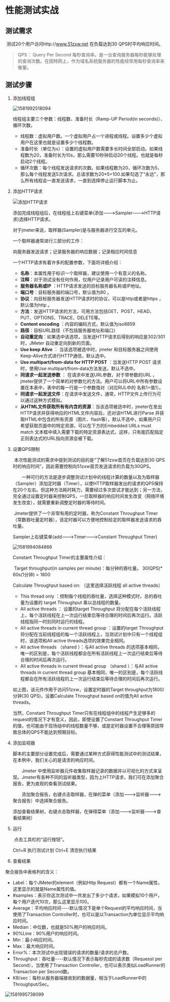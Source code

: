 # 性能测试实战

## 测试需求

​		测试20个用户访问http://www.51zxw.net 在负载达到30 QPS时平均响应时间。

> QPS： Query Per Second 每秒查询率。是一台查询服务器每秒能够处理的查询次数。在因特网上，作为域名系统服务器的性能经常用每秒查询率来衡量。

## 测试步骤

1. 添加线程组

   ![1581992518094](.\img\1581992518094.png)

   线程组主要三个参数：线程数、准备时长（Ramp-UP Period(in seconds)）、循环次数。

   - 线程数：虚拟用户数。一个虚拟用户占一个进程或线程。设置多少个虚拟用户在这里也就是设置多少个线程数。
   - 准备时长（单位为s）：设置的虚拟用户数需要多长时间全部启动。如果线程数为20，准备时长为10s，那么需要10秒钟启动20个线程。也就是每秒启动2个线程。
   - 循环次数：每个线程发送请求的次数。如果线程数为20，循环次数为5，那么每个线程发送5次请求。总请求数为20*5=100.如果勾选了“永远”，那么所有线程会一直发送请求，一直到选择停止运行脚本为止。

2. 添加HTTP请求

   ![添加HTTP请求](.\img\1581992217938.png)

   添加完成线程组后，在线程组上右键菜单(添加--->Sampler--->HTTP请求)选择HTTP请求。

   对于jmeter来说，取样器(Sampler)是与服务器进行交互的单元。

   一个取样器通常进行三部分的工作：

   向服务器发送请求；记录服务器的响应数据；记录相应时间信息

   一个HTTP请求有着许多的配置参数，下面将详细介绍：

   - **名称**：本属性用于标识一个取样器，建议使用一个有意义的名称。
   - **注释**：对于测试没有任何作用，仅用户记录用户可读的注释信息。
   - **服务器名称或IP** ：HTTP请求发送的目标服务器名称或IP地址。
   - **端口号**：目标服务器的端口号，默认值为80 。
   - **协议**：向目标服务器发送HTTP请求时的协议，可以是http或者是https ，默认值为http 。
   - **方法**：发送HTTP请求的方法，可用方法包括GET、POST、HEAD、PUT、OPTIONS、TRACE、DELETE等。
   - **Content encoding** ：内容的编码方式，默认值为iso8859
   - **路径**：目标URL路径（不包括服务器地址和端口）
   - **自动重定向**：如果选中该选项，当发送HTTP请求后得到的响应是302/301时，JMeter 自动重定向到新的页面。
   - **Use keep Alive** ： 当该选项被选中时，jmeter 和目标服务器之间使用 Keep-Alive方式进行HTTP通信，默认选中。
   - **Use multipart/from-data for HTTP POST** ：当发送HTTP POST 请求时，使用Use multipart/from-data方法发送，默认不选中。
   - **同请求一起发送参数** ： 在请求中发送URL参数，对于带参数的URL ，jmeter提供了一个简单的对参数化的方法。用户可以将URL中所有参数设置在本表中，表中的每一行是一个参数值对（对应RUL中的 名称1=值1）。
   - **同请求一起发送文件**：在请求中发送文件，通常，HTTP文件上传行为可以通过这种方式模拟。
   - **从HTML文件获取所有有内含的资源**：当该选项被选中时，jmeter在发出HTTP请求并获得响应的HTML文件内容后，还对该HTML进行Parse 并获取HTML中包含的所有资源（图片、flash等），默认不选中，如果用户只希望获取页面中的特定资源，可以在下方的Embedded URLs must match 文本框中填入需要下载的特定资源表达式，这样，只有能匹配指定正则表达式的URL指向资源会被下载。

3. 设置QPS限制

   ​			本次性能测试的需求中提到测试的目的是“了解51zxw首页在负载达到30 QPS时的响应时间”，因此需要控制向51zxw首页发送请求的负载为30QPS。

   　　一种可行的方法是逐步调整测试计划中的线程计算的数量以及为取样器（Sampler）添加定时器（Timer），以使HTTP取样器发出的请求的QPS保持在20个左右。但这种方法耗时耗力，需要经过多次尝试才能达到；另一方法，完全通过设置定时器来控制QPS，一旦取样器的响应时间发生改变（网络环境发生改变），就需要重新调整定时器的等待时间。

   ​	Jmeter提供了一个非常有用的定时器，称为Constant Throughput Timer（常数吞吐量定时器），该定时器可以方便地控制给定的取样器发送请求的吞吐量。

   Sampler上右键菜单(add--->Timer--->Constant Throughput Timer)

   ![1581994084866](.\img\1581994084866.png)

   Constant Throughput Timer的主要属性介绍：

   ​	Target throughput(in samples per minute)：每分钟的吞吐量。  30(QPS)* 60s(1分钟) = 1800

   Calculate Throughput based on:         （这里选择活跃线程  all active threads）

   - This thread only ：控制每个线程的吞吐量，选择这种模式时，总的吞吐量为设置的 target Throughput 乘以总线程的数量。
   - All active threads ： 设置的target Throughput 将分配在每个活跃线程上，每个活跃线程在上一次运行结束后等待合理的时间后再次运行。活跃线程指同一时刻同时运行的线程。
   - All active threads in current thread group ：设置的target Throughput将分配在当前线程组的每一个活跃线程上，当测试计划中只有一个线程组时，该选项和All active threads选项的效果完全相同。
   - All active threads （shared ）：与All active threads 的选项基本相同，唯一的区别是，每个活跃线程都会在所有活跃线程上一次运行结束后等待合理的时间后再次运行。
   - All active threads in current thread group （shared ）：与All active threads in current thread group 基本相同，唯一的区别是，每个活跃线程都会在所有活跃线程的上一次运行结束后等待合理的时间后再次运行。

   如上图，该元件作用于访问51zxw，设置定时器的Target throughput为1800/分钟(30 QPS)，设置Calculate Throughput based on的值为All active threads。

   当然，Constant Throughput Timer只有在线程组中的线程产生足够多的request的情况下才有意义，因此，即使设置了Constant Throughput Timer的值，也可能由于现场组中的线程数量不够，或是定时器设置不合理等原因导致总体的QPS不能达到预期目标。

4. 添加监视器

   ​		脚本的主要部分设置完成后，需要通过某种方式获得性能测试中的测试结果，在本例中，我们关心的是请求的响应时间。

   　　Jmeter 中使用监听器元件收集取样器记录的数据并以可视化的方式来呈现。Jmeter有各种不同的监听器类型，因为上HTTP请求，我们可在添加聚合报告，更为直观的查看测试结果。

   　　添加聚合报告，右键点击取样器，在弹的菜单（添加--->监听器--->聚合报告）中选择聚合报告。

   ​		添加查看结果树，右键点击取样器，在弹得菜单（添加--->监听器--->查看结果树）

5. 运行

   ​	点击工具栏的“运行按钮”。

   Ctrl+R 执行测试计划
   Ctrl+E 清空执行结果

6. 查看结果

聚合报告中表格列的含义：

- Label：每个JMeter的element（例如Http Request）都有一个Name属性，这里显示的就是Name属性的值。
- #samples：表示你这次测试中一共发出了多少个请求，如果模拟10个用户，每个用户迭代10次，那么这里显示100。
- Average：平均响应时间----默认情况下是单个Request的平均响应时间，当使用了Transaction Controller时，也可以是以Transaction为单位显示平均响应时间。
- Median：中位数，也就是50%用户的响应时间。
- 90%Line：90%用户的响应时间。
- Min：最小响应时间。
- Max：最大响应时间。
- Error%：本次测试中出现错误的请求的数量/请求的总户数。
- Throughput：吞吐量----默认情况下表示每秒完成的请求数（Requesst per Second），当使用了Transaction Controller，也可以表示类似LoadRunner的Transaction per Second数。
- KB/sec：每秒从服务器端接收到的数据量，相当于LoadRunner中的Throughput/Sec。

![1581995738099](.\img\1581995738099.png)

